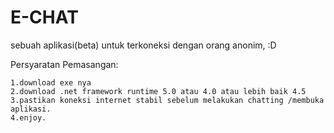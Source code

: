 # E-CHAT
<p>sebuah aplikasi(beta) untuk terkoneksi dengan orang anonim, :D</p>


Persyaratan Pemasangan:
```
1.download exe nya
2.download .net framework runtime 5.0 atau 4.0 atau lebih baik 4.5
3.pastikan koneksi internet stabil sebelum melakukan chatting /membuka aplikasi. 
4.enjoy.
```
